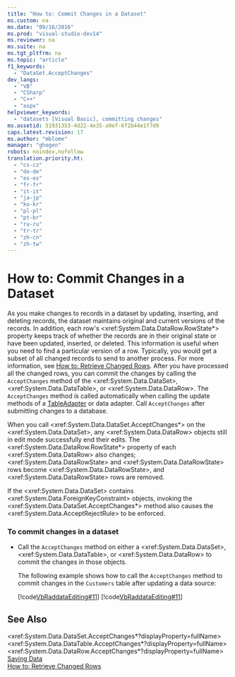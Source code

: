 ```yaml
---
title: "How to: Commit Changes in a Dataset"
ms.custom: na
ms.date: "09/16/2016"
ms.prod: "visual-studio-dev14"
ms.reviewer: na
ms.suite: na
ms.tgt_pltfrm: na
ms.topic: "article"
f1_keywords: 
  - "DataSet.AcceptChanges"
dev_langs: 
  - "VB"
  - "CSharp"
  - "C++"
  - "aspx"
helpviewer_keywords: 
  - "datasets [Visual Basic], committing changes"
ms.assetid: 51931353-4d22-4e35-a9ef-6f2b44e1f7d9
caps.latest.revision: 17
ms.author: "mblome"
manager: "ghogen"
robots: noindex,nofollow
translation.priority.ht: 
  - "cs-cz"
  - "de-de"
  - "es-es"
  - "fr-fr"
  - "it-it"
  - "ja-jp"
  - "ko-kr"
  - "pl-pl"
  - "pt-br"
  - "ru-ru"
  - "tr-tr"
  - "zh-cn"
  - "zh-tw"
---
```

# How to: Commit Changes in a Dataset
As you make changes to records in a dataset by updating, inserting, and deleting records, the dataset maintains original and current versions of the records. In addition, each row's \<xref:System.Data.DataRow.RowState*> property keeps track of whether the records are in their original state or have been updated, inserted, or deleted. This information is useful when you need to find a particular version of a row. Typically, you would get a subset of all changed records to send to another process. For more information, see [How to: Retrieve Changed Rows](../Topic/How%20to:%20Retrieve%20Changed%20Rows.md). After you have processed all the changed rows, you can commit the changes by calling the `AcceptChanges` method of the \<xref:System.Data.DataSet>, \<xref:System.Data.DataTable>, or \<xref:System.Data.DataRow>. The `AcceptChanges` method is called automatically when calling the update methods of a [TableAdapter](../VS_raddata/tableadapter-overview.md) or data adapter. Call `AcceptChanges` after submitting changes to a database.  
  
 When you call \<xref:System.Data.DataSet.AcceptChanges*> on the \<xref:System.Data.DataSet>, any \<xref:System.Data.DataRow> objects still in edit mode successfully end their edits. The \<xref:System.Data.DataRow.RowState*> property of each \<xref:System.Data.DataRow> also changes; \<xref:System.Data.DataRowState> and \<xref:System.Data.DataRowState> rows become \<xref:System.Data.DataRowState>, and \<xref:System.Data.DataRowState> rows are removed.  
  
 If the \<xref:System.Data.DataSet> contains \<xref:System.Data.ForeignKeyConstraint> objects, invoking the \<xref:System.Data.DataSet.AcceptChanges*> method also causes the \<xref:System.Data.AcceptRejectRule> to be enforced.  
  
### To commit changes in a dataset  
  
-   Call the `AcceptChanges` method on either a \<xref:System.Data.DataSet>, \<xref:System.Data.DataTable>, or \<xref:System.Data.DataRow> to commit the changes in those objects.  
  
     The following example shows how to call the `AcceptChanges` method to commit changes in the `Customers` table after updating a data source:  
  
     [!code[VbRaddataEditing#11](../VS_raddata/codesnippet/CSharp/how-to--commit-changes-in-a-dataset_1.cs)]
[!code[VbRaddataEditing#11](../VS_raddata/codesnippet/VisualBasic/how-to--commit-changes-in-a-dataset_1.vb)]  
  
## See Also  
 \<xref:System.Data.DataSet.AcceptChanges*?displayProperty=fullName>   
 \<xref:System.Data.DataTable.AcceptChanges*?displayProperty=fullName>   
 \<xref:System.Data.DataRow.AcceptChanges*?displayProperty=fullName>   
 [Saving Data](../VS_raddata/saving-data.md)   
 [How to: Retrieve Changed Rows](../Topic/How%20to:%20Retrieve%20Changed%20Rows.md)